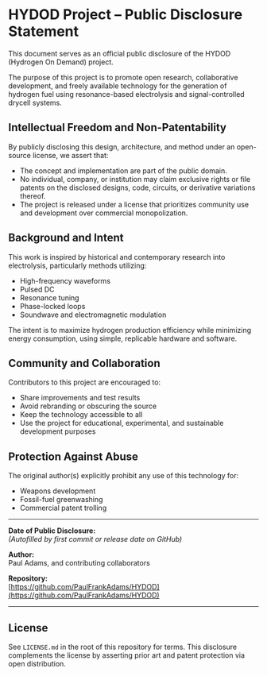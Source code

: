 # HYDOD Project – Public Disclosure Statement

This document serves as an official public disclosure of the HYDOD (Hydrogen On Demand) project.

The purpose of this project is to promote open research, collaborative development, and freely available technology for the generation of hydrogen fuel using resonance-based electrolysis and signal-controlled drycell systems.

## Intellectual Freedom and Non-Patentability

By publicly disclosing this design, architecture, and method under an open-source license, we assert that:

- The concept and implementation are part of the public domain.
- No individual, company, or institution may claim exclusive rights or file patents on the disclosed designs, code, circuits, or derivative variations thereof.
- The project is released under a license that prioritizes community use and development over commercial monopolization.

## Background and Intent

This work is inspired by historical and contemporary research into electrolysis, particularly methods utilizing:

- High-frequency waveforms
- Pulsed DC
- Resonance tuning
- Phase-locked loops
- Soundwave and electromagnetic modulation

The intent is to maximize hydrogen production efficiency while minimizing energy consumption, using simple, replicable hardware and software.

## Community and Collaboration

Contributors to this project are encouraged to:

- Share improvements and test results
- Avoid rebranding or obscuring the source
- Keep the technology accessible to all
- Use the project for educational, experimental, and sustainable development purposes

## Protection Against Abuse

The original author(s) explicitly prohibit any use of this technology for:

- Weapons development
- Fossil-fuel greenwashing
- Commercial patent trolling

---

**Date of Public Disclosure:**  
_(Autofilled by first commit or release date on GitHub)_

**Author:**  
Paul Adams, and contributing collaborators

**Repository:**  
[https://github.com/PaulFrankAdams/HYDOD](https://github.com/PaulFrankAdams/HYDOD)

---

## License

See `LICENSE.md` in the root of this repository for terms. This disclosure complements the license by asserting prior art and patent protection via open distribution.
